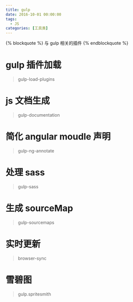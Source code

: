 ```yaml
---
title: gulp
date: 2016-10-01 00:00:00
tags:
  - JS
categories: [工具类]
---
```


{% blockquote %} 与 gulp 相关的插件 {% endblockquote %}

<!--more-->

# gulp 插件加载

> gulp-load-plugins

# js 文档生成

> gulp-documentation

# 简化 angular moudle 声明

> gulp-ng-annotate

# 处理 sass

> gulp-sass

# 生成 sourceMap

> gulp-sourcemaps

# 实时更新

> browser-sync

# 雪碧图

> gulp.spritesmith
